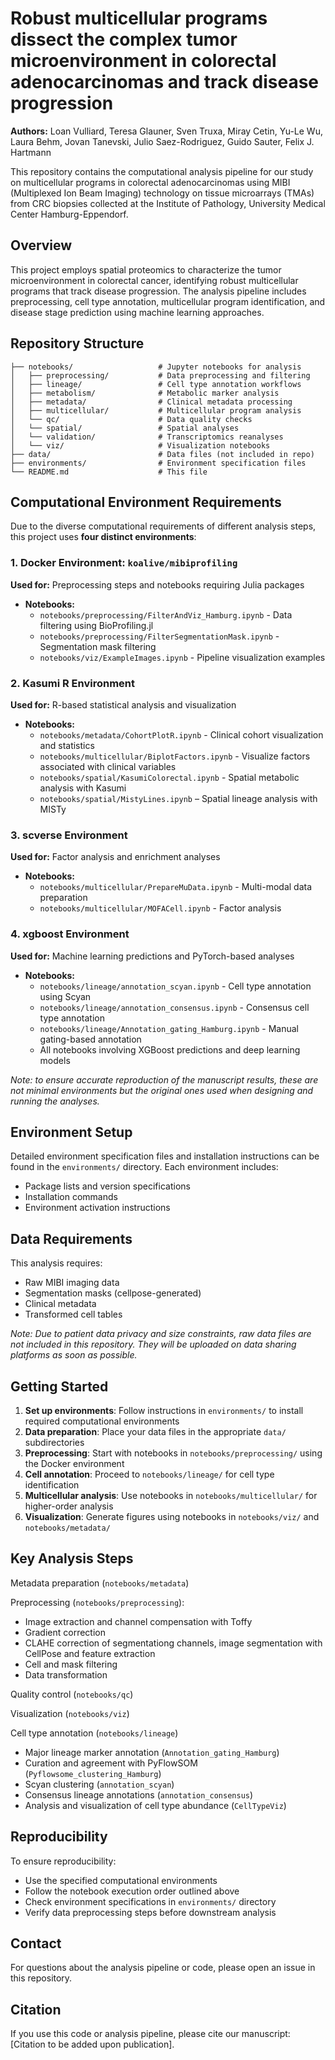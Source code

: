# Robust multicellular programs dissect the complex tumor microenvironment in colorectal adenocarcinomas and track disease progression

**Authors:** Loan Vulliard, Teresa Glauner, Sven Truxa, Miray Cetin, Yu-Le Wu, Laura Behm, Jovan Tanevski, Julio Saez-Rodriguez, Guido Sauter, Felix J. Hartmann

This repository contains the computational analysis pipeline for our study on multicellular programs in colorectal adenocarcinomas using MIBI (Multiplexed Ion Beam Imaging) technology on tissue microarrays (TMAs) from CRC biopsies collected at the Institute of Pathology, University Medical Center Hamburg-Eppendorf.

## Overview

This project employs spatial proteomics to characterize the tumor microenvironment in colorectal cancer, identifying robust multicellular programs that track disease progression. The analysis pipeline includes preprocessing, cell type annotation, multicellular program identification, and disease stage prediction using machine learning approaches.

## Repository Structure

```
├── notebooks/                   # Jupyter notebooks for analysis
│   ├── preprocessing/           # Data preprocessing and filtering
│   ├── lineage/                 # Cell type annotation workflows
│   ├── metabolism/              # Metabolic marker analysis
│   ├── metadata/                # Clinical metadata processing
│   ├── multicellular/           # Multicellular program analysis
│   └── qc/                      # Data quality checks
│   └── spatial/                 # Spatial analyses
│   └── validation/              # Transcriptomics reanalyses
│   └── viz/                     # Visualization notebooks
├── data/                        # Data files (not included in repo)
├── environments/                # Environment specification files
└── README.md                    # This file
```

## Computational Environment Requirements

Due to the diverse computational requirements of different analysis steps, this project uses **four distinct environments**:

### 1. Docker Environment: `koalive/mibiprofiling`
**Used for:** Preprocessing steps and notebooks requiring Julia packages
- **Notebooks:**
  - `notebooks/preprocessing/FilterAndViz_Hamburg.ipynb` - Data filtering using BioProfiling.jl
  - `notebooks/preprocessing/FilterSegmentationMask.ipynb` - Segmentation mask filtering
  - `notebooks/viz/ExampleImages.ipynb` - Pipeline visualization examples

### 2. Kasumi R Environment
**Used for:** R-based statistical analysis and visualization
- **Notebooks:**
  - `notebooks/metadata/CohortPlotR.ipynb` - Clinical cohort visualization and statistics
  - `notebooks/multicellular/BiplotFactors.ipynb` - Visualize factors associated with clinical variables
  - `notebooks/spatial/KasumiColorectal.ipynb` - Spatial metabolic analysis with Kasumi
  - `notebooks/spatial/MistyLines.ipynb` – Spatial lineage analysis with MISTy

### 3. scverse Environment
**Used for:** Factor analysis and enrichment analyses
- **Notebooks:**
  - `notebooks/multicellular/PrepareMuData.ipynb` - Multi-modal data preparation
  - `notebooks/multicellular/MOFACell.ipynb` - Factor analysis

### 4. xgboost Environment
**Used for:** Machine learning predictions and PyTorch-based analyses
- **Notebooks:**
  - `notebooks/lineage/annotation_scyan.ipynb` - Cell type annotation using Scyan
  - `notebooks/lineage/annotation_consensus.ipynb` - Consensus cell type annotation
  - `notebooks/lineage/Annotation_gating_Hamburg.ipynb` - Manual gating-based annotation
  - All notebooks involving XGBoost predictions and deep learning models

*Note: to ensure accurate reproduction of the manuscript results, these are not minimal environments but the original ones used when designing and running the analyses.*

## Environment Setup

Detailed environment specification files and installation instructions can be found in the `environments/` directory. Each environment includes:
- Package lists and version specifications
- Installation commands
- Environment activation instructions

## Data Requirements

This analysis requires:
- Raw MIBI imaging data
- Segmentation masks (cellpose-generated)
- Clinical metadata
- Transformed cell tables

*Note: Due to patient data privacy and size constraints, raw data files are not included in this repository. They will be uploaded on data sharing platforms as soon as possible.*

## Getting Started

1. **Set up environments**: Follow instructions in `environments/` to install required computational environments
2. **Data preparation**: Place your data files in the appropriate `data/` subdirectories
3. **Preprocessing**: Start with notebooks in `notebooks/preprocessing/` using the Docker environment
4. **Cell annotation**: Proceed to `notebooks/lineage/` for cell type identification
5. **Multicellular analysis**: Use notebooks in `notebooks/multicellular/` for higher-order analysis
6. **Visualization**: Generate figures using notebooks in `notebooks/viz/` and `notebooks/metadata/`

## Key Analysis Steps

Metadata preparation (`notebooks/metadata`)  

Preprocessing (`notebooks/preprocessing`):

* Image extraction and channel compensation with Toffy
* Gradient correction
* CLAHE correction of segmentationg channels, image segmentation with CellPose and feature extraction
* Cell and mask filtering
* Data transformation

Quality control (`notebooks/qc`)  

Visualization (`notebooks/viz`)  

Cell type annotation (`notebooks/lineage`)  

* Major lineage marker annotation (`Annotation_gating_Hamburg`)
* Curation and agreement with PyFlowSOM (`Pyflowsome_clustering_Hamburg`)
* Scyan clustering (`annotation_scyan`)
* Consensus lineage annotations (`annotation_consensus`)
* Analysis and visualization of cell type abundance (`CellTypeViz`)

## Reproducibility

To ensure reproducibility:
- Use the specified computational environments
- Follow the notebook execution order outlined above
- Check environment specifications in `environments/` directory
- Verify data preprocessing steps before downstream analysis

## Contact

For questions about the analysis pipeline or code, please open an issue in this repository.

## Citation

If you use this code or analysis pipeline, please cite our manuscript: [Citation to be added upon publication].


